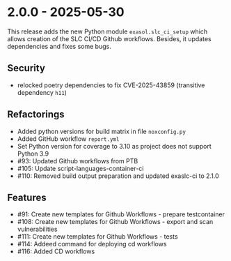 # 2.0.0 - 2025-05-30

This release adds the new Python module `exasol.slc_ci_setup` which allows creation of the SLC CI/CD Github workflows.
Besides, it updates dependencies and fixes some bugs.


## Security

 - relocked poetry dependencies to fix CVE-2025-43859 (transitive dependency `h11`)

## Refactorings

 - Added python versions for build matrix in file `noxconfig.py`
 - Added GitHub workflow `report.yml`
 - Set Python version for coverage to 3.10 as project does not support Python 3.9
 - #93: Updated Github workflows from PTB
 - #105: Update script-languages-container-ci
 - #110: Removed build output preparation and updated exaslc-ci to 2.1.0

## Features

 - #91: Create new templates for Github Workflows - prepare testcontainer
 - #108: Create new templates for Github Workflows - export and scan vulnerabilities
 - #111: Create new templates for Github Workflows - tests
 - #114: Addeed command for deploying cd workflows
 - #116: Added CD workflows
